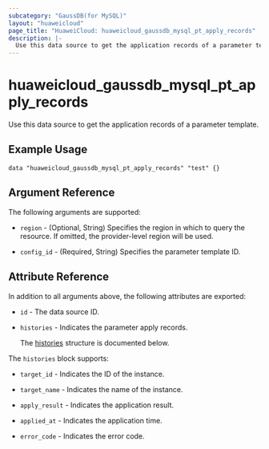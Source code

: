 ```yaml
---
subcategory: "GaussDB(for MySQL)"
layout: "huaweicloud"
page_title: "HuaweiCloud: huaweicloud_gaussdb_mysql_pt_apply_records"
description: |-
  Use this data source to get the application records of a parameter template.
---
```


# huaweicloud_gaussdb_mysql_pt_apply_records

Use this data source to get the application records of a parameter template.

## Example Usage

```hcl
data "huaweicloud_gaussdb_mysql_pt_apply_records" "test" {}
```

## Argument Reference

The following arguments are supported:

* `region` - (Optional, String) Specifies the region in which to query the resource.
  If omitted, the provider-level region will be used.

* `config_id` - (Required, String) Specifies the parameter template ID.

## Attribute Reference

In addition to all arguments above, the following attributes are exported:

* `id` - The data source ID.

* `histories` - Indicates the parameter apply records.

  The [histories](#histories_struct) structure is documented below.

<a name="histories_struct"></a>
The `histories` block supports:

* `target_id` - Indicates the ID of the instance.

* `target_name` - Indicates the name of the instance.

* `apply_result` - Indicates the application result.

* `applied_at` - Indicates the application time.

* `error_code` - Indicates the error code.
